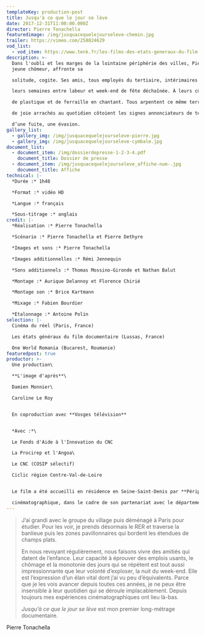 ```yaml
---
templateKey: production-post
title: Jusqu'à ce que le jour se lève
date: 2017-12-31T11:00:00.000Z
director: Pierre Tonachella
featuredimage: /img/jusquacequelejourseleve-chemin.jpg
trailer: https://vimeo.com/258824629
vod_list:
  - vod_item: https://www.tenk.fr/les-films-des-etats-generaux-du-film-documentaire/jusqu-a-ce-que-le-jour-se-leve.html
description: >-
  Dans l'oubli et les marges de la lointaine périphérie des villes, Pierre,
  jeune chômeur, affronte sa

  solitude, cogite. Ses amis, tous employés du tertiaire, intérimaires du bâtiment ou chômeurs, partagent

  leurs semaines entre labeur et week-end de fête déchaînée. À leurs côtés, Théo, martèle des déchets

  de plastique et de ferraille en chantant. Tous arpentent ce même territoire de champs plats, là où les cris

  de joie arrachés au quotidien côtoient les signes annonciateurs de temps obscurs. Pour tenter de faire

  d’une fuite, une évasion.
gallery_list:
  - gallery_img: /img/jusquacequelejourseleve-pierre.jpg
  - gallery_img: /img/jusquacequelejourseleve-cymbale.jpg
document_list:
  - document_item: /img/dossierdepresse-1-2-3-4.pdf
    document_title: Dossier de presse
  - document_item: /img/jusquacequelejourseleve_affiche-num-.jpg
    document_title: Affiche
technical: |-
  *Durée :* 1h48

  *Format :* vidéo HD

  *Langue :* français

  *Sous-titrage :* anglais
credit: |-
  *Réalisation :* Pierre Tonachella

  *Scénario :* Pierre Tonachella et Pierre Dethyre

  *Images et sons :* Pierre Tonachella

  *Images additionnelles :* Rémi Jennequin

  *Sons additionnels :* Thomas Mossino-Gironde et Nathan Balut

  *Montage :* Aurique Delannoy et Florence Chirié

  *Montage son :* Brice Kartmann

  *Mixage :* Fabien Bourdier

  *Etalonnage :* Antoine Polin
selection: |-
  Cinéma du réel (Paris, France)

  Les états généraux du film documentaire (Lussas, France)

  One World Romania (Bucarest, Roumanie)
featuredpost: true
productor: >-
  Une production\

  **L'image d'après**\

  Damien Monnier\

  Caroline Le Roy


  En coproduction avec **Vosges télévision**


  *Avec :*\

  Le Fonds d'Aide à l'Innovation du CNC

  La Procirep et l'Angoa\

  Le CNC (COSIP sélectif)

  Ciclic région Centre-Val-de-Loire


  Le film a été accueilli en résidence en Seine-Saint-Denis par **Périphérie**, centre de création

  cinématographique, dans le cadre de son partenariat avec le département.
---
```

> J’ai grandi avec le groupe du village puis déménagé à Paris pour étudier. Pour les voir, je prends
> désormais le RER et traverse la banlieue puis les zones pavillonnaires qui bordent les étendues de
> champs plats.
>
> En nous revoyant régulièrement, nous faisons vivre des amitiés qui datent de l’enfance.
> Leur capacité à éprouver des emplois usants, le chômage et la monotonie des jours qui se répètent est
> tout aussi impressionnante que leur volonté d’exploser, la nuit du week-end. Elle est l’expression d’un
> élan vital dont j’ai vu peu d’équivalents. Parce que je les vois avancer depuis toutes ces années, je ne
> peux être insensible à leur quotidien qui se déroule implacablement.
> Depuis toujours mes expériences cinématographiques ont lieu là-bas.
>
> *Jusqu’à ce que le jour se lève* est mon premier long-métrage documentaire.

Pierre Tonachella